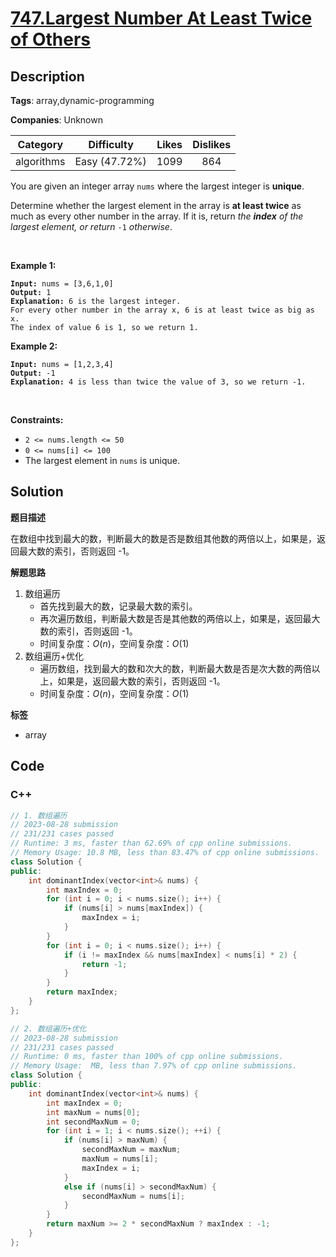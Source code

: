 # [747.Largest Number At Least Twice of Others](https://leetcode.com/problems/largest-number-at-least-twice-of-others/description/)

## Description

**Tags**: array,dynamic-programming

**Companies**: Unknown

|  Category  |  Difficulty   | Likes | Dislikes |
| :--------: | :-----------: | :---: | :------: |
| algorithms | Easy (47.72%) | 1099  |   864    |

<p>You are given an integer array <code>nums</code> where the largest integer is <strong>unique</strong>.</p>
<p>Determine whether the largest element in the array is <strong>at least twice</strong> as much as every other number in the array. If it is, return <em>the <strong>index</strong> of the largest element, or return </em><code>-1</code><em> otherwise</em>.</p>
<p>&nbsp;</p>
<p><strong class="example">Example 1:</strong></p>
<pre><code><strong>Input:</strong> nums = [3,6,1,0]
<strong>Output:</strong> 1
<strong>Explanation:</strong> 6 is the largest integer.
For every other number in the array x, 6 is at least twice as big as x.
The index of value 6 is 1, so we return 1.</code></pre>
<p><strong class="example">Example 2:</strong></p>
<pre><code><strong>Input:</strong> nums = [1,2,3,4]
<strong>Output:</strong> -1
<strong>Explanation:</strong> 4 is less than twice the value of 3, so we return -1.</code></pre>
<p>&nbsp;</p>
<p><strong>Constraints:</strong></p>
<ul>
  <li><code>2 &lt;= nums.length &lt;= 50</code></li>
  <li><code>0 &lt;= nums[i] &lt;= 100</code></li>
  <li>The largest element in <code>nums</code> is unique.</li>
</ul>

## Solution

**题目描述**

在数组中找到最大的数，判断最大的数是否是数组其他数的两倍以上，如果是，返回最大数的索引，否则返回 -1。

**解题思路**

1. 数组遍历
   - 首先找到最大的数，记录最大数的索引。
   - 再次遍历数组，判断最大数是否是其他数的两倍以上，如果是，返回最大数的索引，否则返回 -1。
   - 时间复杂度：$O(n)$，空间复杂度：$O(1)$
2. 数组遍历+优化
   - 遍历数组，找到最大的数和次大的数，判断最大数是否是次大数的两倍以上，如果是，返回最大数的索引，否则返回 -1。
   - 时间复杂度：$O(n)$，空间复杂度：$O(1)$

**标签**

- array

<!-- code start -->
## Code

### C++

```cpp
// 1. 数组遍历
// 2023-08-28 submission
// 231/231 cases passed
// Runtime: 3 ms, faster than 62.69% of cpp online submissions.
// Memory Usage: 10.8 MB, less than 83.47% of cpp online submissions.
class Solution {
public:
    int dominantIndex(vector<int>& nums) {
        int maxIndex = 0;
        for (int i = 0; i < nums.size(); i++) {
            if (nums[i] > nums[maxIndex]) {
                maxIndex = i;
            }
        }
        for (int i = 0; i < nums.size(); i++) {
            if (i != maxIndex && nums[maxIndex] < nums[i] * 2) {
                return -1;
            }
        }
        return maxIndex;
    }
};
```

```cpp
// 2. 数组遍历+优化
// 2023-08-28 submission
// 231/231 cases passed
// Runtime: 0 ms, faster than 100% of cpp online submissions.
// Memory Usage:  MB, less than 7.97% of cpp online submissions.
class Solution {
public:
    int dominantIndex(vector<int>& nums) {
        int maxIndex = 0;
        int maxNum = nums[0];
        int secondMaxNum = 0;
        for (int i = 1; i < nums.size(); ++i) {
            if (nums[i] > maxNum) {
                secondMaxNum = maxNum;
                maxNum = nums[i];
                maxIndex = i;
            }
            else if (nums[i] > secondMaxNum) {
                secondMaxNum = nums[i];
            }
        }
        return maxNum >= 2 * secondMaxNum ? maxIndex : -1;
    }
};
```

<!-- code end -->
